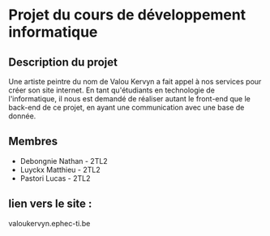 # Projet du cours de développement informatique

## Description du projet

Une artiste peintre du nom de Valou Kervyn a fait appel à nos services pour créer son site internet. En tant qu'étudiants en technologie de l'informatique, il nous est demandé de réaliser autant le front-end que le back-end de ce projet, en ayant une communication avec une base de donnée. 

## Membres

* Debongnie Nathan - 2TL2
* Luyckx Matthieu - 2TL2
* Pastori Lucas - 2TL2

## lien vers le site :

valoukervyn.ephec-ti.be
